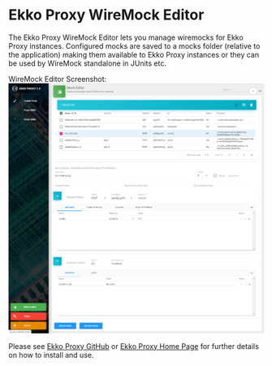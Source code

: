 # Ekko Proxy WireMock Editor
The Ekko Proxy WireMock Editor lets you manage wiremocks for Ekko Proxy instances. Configured mocks are saved to a mocks folder (relative to the application) making them available to Ekko Proxy instances or they can be used by WireMock standalone in JUnits etc.

WireMock Editor Screenshot:
![Ekko Proxy WireMock editor](./WireMockEditor.png)

Please see [Ekko Proxy GitHub](https://github.com/lcasoft/ekkoproxy) or [Ekko Proxy Home Page](https://www.ekkoproxy.com) for further details on how to install and use.
